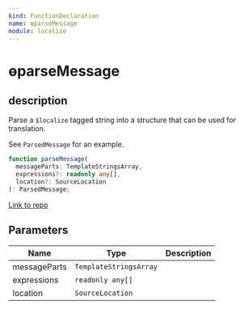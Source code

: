 ```yaml
---
kind: FunctionDeclaration
name: ɵparseMessage
module: localize
---
```


# ɵparseMessage

## description

Parse a `$localize` tagged string into a structure that can be used for translation.

See `ParsedMessage` for an example.

```ts
function parseMessage(
  messageParts: TemplateStringsArray,
  expressions?: readonly any[],
  location?: SourceLocation
): ParsedMessage;
```

[Link to repo](https://github.com/timdeschryver/angular/blob/master/packages/localize/src/utils/src/messages.ts#L136-L167)

## Parameters

| Name         | Type                   | Description |
| ------------ | ---------------------- | ----------- |
| messageParts | `TemplateStringsArray` |             |
| expressions  | `readonly any[]`       |             |
| location     | `SourceLocation`       |             |
